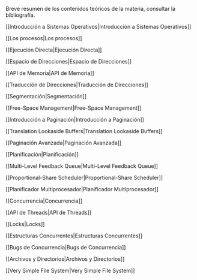 Breve resumen de los contenidos teóricos de la materia, consultar la bibliografía.

[[Introducción a Sistemas Operativos|Introducción a Sistemas Operativos]]

[[Los procesos|Los procesos]]

[[Ejecución Directa|Ejecución Directa]]

[[Espacio de Direcciones|Espacio de Direcciones]]

[[API de Memoria|API de Memoria]]

[[Traducción de Direcciones|Traducción de Direcciones]]

[[Segmentación|Segmentación]]

[[Free-Space Management|Free-Space Management]]

[[Introducción a Paginación|Introducción a Paginación]]

[[Translation Lookaside Buffers|Translation Lookaside Buffers]]

[[Paginación Avanzada|Paginación Avanzada]]

[[Planificación|Planificación]]

[[Multi-Level Feedback Queue|Multi-Level Feedback Queue]]

[[Proportional-Share Scheduler|Proportional-Share Scheduler]]

[[Planificador Multiprocesador|Planificador Multiprocesador]]

[[Concurrencia|Concurrencia]]

[[API de Threads|API de Threads]]

[[Locks|Locks]]

[[Estructuras Concurrentes|Estructuras Concurrentes]]

[[Bugs de Concurrencia|Bugs de Concurrencia]]

[[Archivos y Directorios|Archivos y Directorios]]

[[Very Simple File System|Very Simple File System]]
